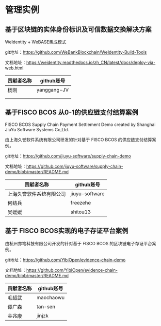 # 管理实例

## 基于区块链的实体身份标识及可信数据交换解决方案

WeIdentity + WeBASE集成模式

git地址：https://github.com/WeBankBlockchain/WeIdentity-Build-Tools

文档地址：https://weidentity.readthedocs.io/zh_CN/latest/docs/deploy-via-web.html

| 贡献者名称 | github账号 |
| ---------- | ---------- |
|      杨刚      |     yanggang-JV       |
|            |            |
|            |            |




## 基于FISCO BCOS 从0-1的供应链支付结算案例

FISCO BCOS Supply Chain Payment Settlement Demo created by Shanghai JiuYu Software Systems Co,Ltd.

由上海久誉软件系统有限公司研发的针对基于 FISCO BCOS 的供应链支付结算案例。

git地址：https://github.com/jiuyu-software/supply-chain-demo

文档地址：https://github.com/jiuyu-software/supply-chain-demo/blob/master/README.md

| 贡献者名称 | github账号 |
| ---------- | ---------- |
|    上海久誉软件系统有限公司    |  jiuyu-software          |
|  何结兵    | freezehe   |
|   吴媛媛   | shitou13  |



## 基于 FISCO BCOS实现的电子存证平台案例

由杭州亦笔科技有限公司开发的针对基于 FISCO BCOS 的区块链电子存证平台案例。

git地址：https://github.com/YibiOpen/evidence-chain-demo

文档地址：https://github.com/YibiOpen/evidence-chain-demo/blob/master/README.md

| 贡献者名称 | github账号 |
| ---------- | ---------- |
|     毛超武       |     maochaowu       |
|     谭广森       |      tan-sen      |
|     金兆康       |     jinjzk       |

